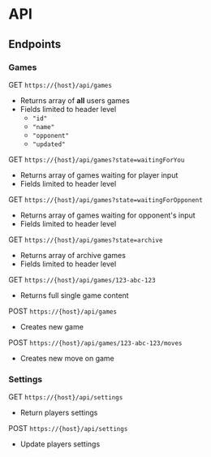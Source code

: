 # API

## Endpoints

### Games

GET `https://{host}/api/games`

- Returns array of **all** users games
- Fields limited to header level
  - `"id"`
  - `"name"`
  - `"opponent"`
  - `"updated"`

GET `https://{host}/api/games?state=waitingForYou`

- Returns array of games waiting for player input
- Fields limited to header level

GET `https://{host}/api/games?state=waitingForOpponent`

- Returns array of games waiting for opponent's input
- Fields limited to header level

GET `https://{host}/api/games?state=archive`

- Returns array of archive games
- Fields limited to header level

GET `https://{host}/api/games/123-abc-123`

- Returns full single game content

POST `https://{host}/api/games`

- Creates new game

POST `https://{host}/api/games/123-abc-123/moves`

- Creates new move on game

### Settings

GET `https://{host}/api/settings`

- Return players settings

POST `https://{host}/api/settings`

- Update players settings
